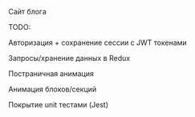 Сайт блога

TODO:

Авторизация + сохранение сессии с JWT токенами

Запросы/хранение данных в Redux

Постраничная анимация

Анимация блоков/секций

Покрытие unit тестами (Jest)
